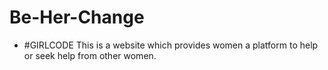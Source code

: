 # Be-Her-Change
- #GIRLCODE
This is a website which provides women a platform to help or seek help from other women.
